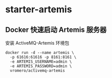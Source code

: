 # starter-artemis


## Docker 快速启动 Artemis 服务器

安装 ActiveMQ-Artemis 环境包

```shell
docker run -d --name artemis \
  -p 61616:61616 -p 8161:8161 \
  -e ARTEMIS_USERNAME=admin \
  -e ARTEMIS_PASSWORD=admin \
  vromero/activemq-artemis
```